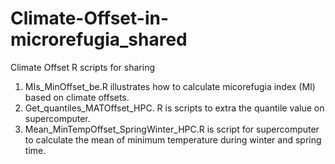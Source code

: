 # Climate-Offset-in-microrefugia_shared
Climate Offset R scripts for sharing 
1. MIs_MinOffset_be.R illustrates how to calculate micorefugia index (MI) based on climate offsets.  
2. Get_quantiles_MATOffset_HPC. R is scripts to extra the quantile value on supercomputer.  
3. Mean_MinTempOffset_SpringWinter_HPC.R is script for supercomputer to calculate the mean of minimum temperature during winter and spring time.  
